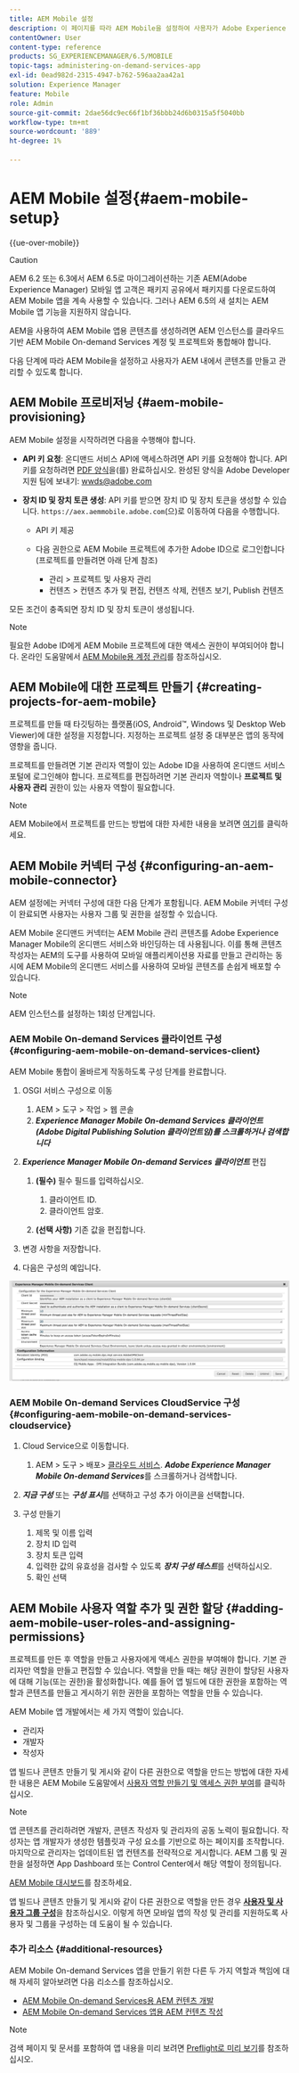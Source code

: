 ```yaml
---
title: AEM Mobile 설정
description: 이 페이지를 따라 AEM Mobile을 설정하여 사용자가 Adobe Experience Manager(AEM) 내에서 콘텐츠를 만들고 관리할 수 있도록 합니다. 이 페이지에서는 AEM 인스턴스와 클라우드 기반 AEM Mobile On-demand Services 계정 및 프로젝트의 통합에 대한 정보를 제공합니다.
contentOwner: User
content-type: reference
products: SG_EXPERIENCEMANAGER/6.5/MOBILE
topic-tags: administering-on-demand-services-app
exl-id: 0ead982d-2315-4947-b762-596aa2aa42a1
solution: Experience Manager
feature: Mobile
role: Admin
source-git-commit: 2dae56dc9ec66f1bf36bbb24d6b0315a5f5040bb
workflow-type: tm+mt
source-wordcount: '889'
ht-degree: 1%

---
```


# AEM Mobile 설정{#aem-mobile-setup}

{{ue-over-mobile}}

>[!CAUTION]
>
>AEM 6.2 또는 6.3에서 AEM 6.5로 마이그레이션하는 기존 AEM(Adobe Experience Manager) 모바일 앱 고객은 패키지 공유에서 패키지를 다운로드하여 AEM Mobile 앱을 계속 사용할 수 있습니다. 그러나 AEM 6.5의 새 설치는 AEM Mobile 앱 기능을 지원하지 않습니다.

AEM을 사용하여 AEM Mobile 앱용 콘텐츠를 생성하려면 AEM 인스턴스를 클라우드 기반 AEM Mobile On-demand Services 계정 및 프로젝트와 통합해야 합니다.

다음 단계에 따라 AEM Mobile을 설정하고 사용자가 AEM 내에서 콘텐츠를 만들고 관리할 수 있도록 합니다.

## AEM Mobile 프로비저닝 {#aem-mobile-provisioning}

AEM Mobile 설정을 시작하려면 다음을 수행해야 합니다.

* **API 키 요청**: 온디맨드 서비스 API에 액세스하려면 API 키를 요청해야 합니다. API 키를 요청하려면 [PDF 양식](https://helpx.adobe.com/kr/digital-publishing-solution/help/aem-mobile-end-of-life-faq.html)을(를) 완료하십시오. 완성된 양식을 Adobe Developer 지원 팀에 보내기: [wwds@adobe.com](mailto:wwds@adobe.com)

* **장치 ID 및 장치 토큰 생성**: API 키를 받으면 장치 ID 및 장치 토큰을 생성할 수 있습니다. `https://aex.aemmobile.adobe.com`(으)로 이동하여 다음을 수행합니다.

   * API 키 제공
   * 다음 권한으로 AEM Mobile 프로젝트에 추가한 Adobe ID으로 로그인합니다(프로젝트를 만들려면 아래 단계 참조)

      * 관리 > 프로젝트 및 사용자 관리
      * 컨텐츠 > 컨텐츠 추가 및 편집, 컨텐츠 삭제, 컨텐츠 보기, Publish 컨텐츠

모든 조건이 충족되면 장치 ID 및 장치 토큰이 생성됩니다.

>[!NOTE]
>
>필요한 Adobe ID에게 AEM Mobile 프로젝트에 대한 액세스 권한이 부여되어야 합니다. 온라인 도움말에서 [AEM Mobile용 계정 관리](https://helpx.adobe.com/kr/digital-publishing-solution/help/aem-mobile-end-of-life-faq.html)를 참조하십시오.

## AEM Mobile에 대한 프로젝트 만들기 {#creating-projects-for-aem-mobile}

프로젝트를 만들 때 타깃팅하는 플랫폼(iOS, Android™, Windows 및 Desktop Web Viewer)에 대한 설정을 지정합니다. 지정하는 프로젝트 설정 중 대부분은 앱의 동작에 영향을 줍니다.

프로젝트를 만들려면 기본 관리자 역할이 있는 Adobe ID을 사용하여 온디맨드 서비스 포털에 로그인해야 합니다. 프로젝트를 편집하려면 기본 관리자 역할이나 **프로젝트 및 사용자 관리** 권한이 있는 사용자 역할이 필요합니다.

>[!NOTE]
>
>AEM Mobile에서 프로젝트를 만드는 방법에 대한 자세한 내용을 보려면 [여기](https://helpx.adobe.com/kr/digital-publishing-solution/help/creating-projects.html)를 클릭하세요.

## AEM Mobile 커넥터 구성 {#configuring-an-aem-mobile-connector}

AEM 설정에는 커넥터 구성에 대한 다음 단계가 포함됩니다. AEM Mobile 커넥터 구성이 완료되면 사용자는 사용자 그룹 및 권한을 설정할 수 있습니다.

AEM Mobile 온디맨드 커넥터는 AEM Mobile 관리 콘텐츠를 Adobe Experience Manager Mobile의 온디맨드 서비스와 바인딩하는 데 사용됩니다. 이를 통해 콘텐츠 작성자는 AEM의 도구를 사용하여 모바일 애플리케이션용 자료를 만들고 관리하는 동시에 AEM Mobile의 온디맨드 서비스를 사용하여 모바일 콘텐츠를 손쉽게 배포할 수 있습니다.

>[!NOTE]
>
>AEM 인스턴스를 설정하는 1회성 단계입니다.

### AEM Mobile On-demand Services 클라이언트 구성 {#configuring-aem-mobile-on-demand-services-client}

AEM Mobile 통합이 올바르게 작동하도록 구성 단계를 완료합니다.

1. OSGI 서비스 구성으로 이동

   1. AEM > 도구 > 작업 > 웹 콘솔
   1. ***Experience Manager Mobile On-demand Services 클라이언트(Adobe Digital Publishing Solution 클라이언트임)를 스크롤하거나 검색합니다***

1. ***Experience Manager Mobile On-demand Services 클라이언트*** 편집

   1. **(필수)** 필수 필드를 입력하십시오.

      1. 클라이언트 ID.
      1. 클라이언트 암호.

   1. **(선택 사항)** 기존 값을 편집합니다.

1. 변경 사항을 저장합니다.
1. 다음은 구성의 예입니다.

![chlimage_1-53](assets/chlimage_1-53.png)

### AEM Mobile On-demand Services CloudService 구성 {#configuring-aem-mobile-on-demand-services-cloudservice}

1. Cloud Service으로 이동합니다.

   1. AEM > 도구 > 배포> [클라우드 서비스](http://localhost:4502/libs/cq/core/content/tools/cloudservices.html). ***Adobe Experience Manager Mobile On-demand Services***&#x200B;를 스크롤하거나 검색합니다.

1. ***지금 구성*** 또는 ***구성 표시***&#x200B;를 선택하고 구성 추가 아이콘을 선택합니다.

1. 구성 만들기

   1. 제목 및 이름 입력
   1. 장치 ID 입력
   1. 장치 토큰 입력
   1. 입력한 값의 유효성을 검사할 수 있도록 ***장치 구성 테스트***&#x200B;를 선택하십시오.
   1. 확인 선택

## AEM Mobile 사용자 역할 추가 및 권한 할당 {#adding-aem-mobile-user-roles-and-assigning-permissions}

프로젝트를 만든 후 역할을 만들고 사용자에게 액세스 권한을 부여해야 합니다. 기본 관리자만 역할을 만들고 편집할 수 있습니다. 역할을 만들 때는 해당 권한이 할당된 사용자에 대해 기능(또는 권한)을 활성화합니다. 예를 들어 앱 빌드에 대한 권한을 포함하는 역할과 콘텐츠를 만들고 게시하기 위한 권한을 포함하는 역할을 만들 수 있습니다.

AEM Mobile 앱 개발에서는 세 가지 역할이 있습니다.

* 관리자
* 개발자
* 작성자

앱 빌드나 콘텐츠 만들기 및 게시와 같이 다른 권한으로 역할을 만드는 방법에 대한 자세한 내용은 AEM Mobile 도움말에서 [사용자 역할 만들기 및 액세스 권한 부여](https://helpx.adobe.com/kr/digital-publishing-solution/help/account-admin-dps.html)를 클릭하십시오.

>[!NOTE]
>
>앱 콘텐츠를 관리하려면 개발자, 콘텐츠 작성자 및 관리자의 공동 노력이 필요합니다. 작성자는 앱 개발자가 생성한 템플릿과 구성 요소를 기반으로 하는 페이지를 조작합니다. 마지막으로 관리자는 업데이트된 앱 컨텐츠를 전략적으로 게시합니다. AEM 그룹 및 권한을 설정하면 App Dashboard 또는 Control Center에서 해당 역할이 정의됩니다.
>
>[AEM Mobile 대시보드](/help/mobile/mobile-apps-ondemand-application-dashboard.md)를 참조하세요.

앱 빌드나 콘텐츠 만들기 및 게시와 같이 다른 권한으로 역할을 만든 경우 [**사용자 및 사용자 그룹 구성**](/help/mobile/aem-mobile-configure-users.md)&#x200B;을 참조하십시오. 이렇게 하면 모바일 앱의 작성 및 관리를 지원하도록 사용자 및 그룹을 구성하는 데 도움이 될 수 있습니다.

### 추가 리소스 {#additional-resources}

AEM Mobile On-demand Services 앱을 만들기 위한 다른 두 가지 역할과 책임에 대해 자세히 알아보려면 다음 리소스를 참조하십시오.

* [AEM Mobile On-demand Services용 AEM 컨텐츠 개발](/help/mobile/aem-mobile-on-demand.md)
* [AEM Mobile On-demand Services 앱용 AEM 컨텐츠 작성](/help/mobile/mobile-apps-ondemand.md)

>[!NOTE]
>
>검색 페이지 및 문서를 포함하여 앱 내용을 미리 보려면 [Preflight로 미리 보기](/help/mobile/aem-mobile-manage-ondemand-services.md)를 참조하십시오.
